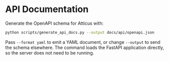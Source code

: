 # API Documentation

Generate the OpenAPI schema for Atticus with:

```bash
python scripts/generate_api_docs.py --output docs/api/openapi.json
```

Pass `--format yaml` to emit a YAML document, or change `--output` to send the
schema elsewhere. The command loads the FastAPI application directly, so the
server does not need to be running.
